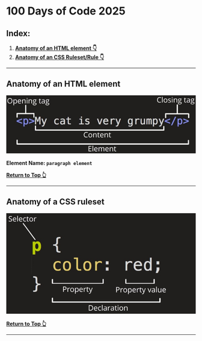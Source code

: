 # 100 Days of Code 2025

## Index:

1. **[Anatomy of an HTML element 👇](#anatomy-of-an-html-element)**
1. **[Anatomy of an CSS Ruleset/Rule 👇](#anatomy-of-a-css-ruleset)**

---

## Anatomy of an HTML element

![HTML Anatomy](./01-html-css-basics/extra-files/html-anatomy.jpg)  
  
**Element Name: `paragraph element`**

**[Return to Top 👆](#100-days-of-code-2025)**  

---

## Anatomy of a CSS ruleset

![Anatomy of a CSS ruleset](./01-html-css-basics/extra-files/css-anatomy.jpg)  


**[Return to Top 👆](#100-days-of-code-2025)**  

---
